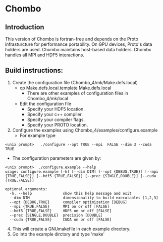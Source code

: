 # Chombo

## Introduction
This version of Chombo is fortran-free and depends on the Proto infrasturcture  for performance portability.
On GPU devices, Proto's data holders are used.  Chombo maintains host-based data holders.   Chombo 
handles all MPI and HDF5 interactions.

## Build instructions:
1. Create the configuration file (Chombo_4/mk/Make.defs.local)
   - cp Make.defs.local.template Make.defs.local
     - There are other examples of configuration files in Chombo_4/mk/local
   - Edit the configuration file 
     - Specify your HDF5 location.
     - Specify your c++ compiler.
     - Specify your compiler flags.
     - Specify your PROTO location.
3. Configure the examples using Chombo_4/examples/configure.example
   - For example type 

```
<unix prompt>   ./configure --opt TRUE --mpi  FALSE --dim 3 --cuda TRUE 
```

   - The configuration parameters are given by:
```
<unix prompt>  ./configure.example --help
usage: configure.example [-h] [--dim DIM] [--opt {DEBUG,TRUE}] [--mpi {TRUE,FALSE}] [--hdf5 {TRUE,FALSE}] [--prec {SINGLE,DOUBLE}] [--cuda {TRUE,FALSE}]

optional arguments:
  -h, --help              show this help message and exit
  --dim DIM               dimensionality to build executables [1,2,3]
  --opt {DEBUG,TRUE}      compiler optimization [DEBUG]
  --mpi {TRUE,FALSE}      MPI on or off [FALSE]
  --hdf5 {TRUE,FALSE}     HDF5 on or off [FALSE]
  --prec {SINGLE,DOUBLE}  precision [DOUBLE]
  --cuda {TRUE,FALSE}     CUDA on or off [FALSE]
```
4.  This will create a GNUmakefile in each example directory.
5.  Go into the example dirctory and type 'make'
